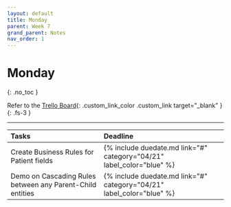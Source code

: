 ```yaml
---
layout: default
title: Monday
parent: Week 7
grand_parent: Notes
nav_order: 1
---
```


# Monday
{: .no_toc }

Refer to the [Trello Board](https://trello.com/dynamicsmarch){: .custom_link_color .custom_link target="_blank" }
{: .fs-3 }

---

| Tasks                               | Deadline                                                               |
|:------------------------------------|:-----------------------------------------------------------------------|
| Create Business Rules for Patient fields | {% include duedate.md link="#" category="04/21" label_color="blue" %} |
| Demo on Cascading Rules between any Parent-Child entities | {% include duedate.md link="#" category="04/21" label_color="blue" %} |